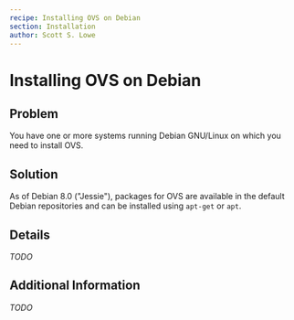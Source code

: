 ```yaml
---
recipe: Installing OVS on Debian
section: Installation
author: Scott S. Lowe
---
```


# Installing OVS on Debian

## Problem

You have one or more systems running Debian GNU/Linux on which you need to install OVS.

## Solution

As of Debian 8.0 ("Jessie"), packages for OVS are available in the default Debian repositories and can be installed using `apt-get` or `apt`.

## Details

_TODO_

## Additional Information

_TODO_
